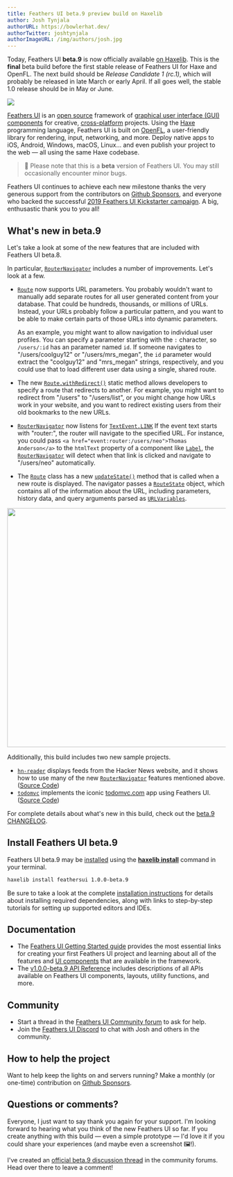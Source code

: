 ```yaml
---
title: Feathers UI beta.9 preview build on Haxelib
author: Josh Tynjala
authorURL: https://bowlerhat.dev/
authorTwitter: joshtynjala
authorImageURL: /img/authors/josh.jpg
---
```


Today, Feathers UI **beta.9** is now officially available [on Haxelib](https://lib.haxe.org/p/feathersui). This is the **final** beta build before the first stable release of Feathers UI for Haxe and OpenFL. The next build should be _Release Candidate 1 (rc.1)_, which will probably be released in late March or early April. If all goes well, the stable 1.0 release should be in May or June.

![](/blog/img/feathersui-beta-9.png)

[Feathers UI](https://feathersui.com/) is an [open source](https://github.com/feathersui/feathersui-openfl) framework of [graphical user interface (GUI) components](https://feathersui.com/learn/haxe-openfl/ui-components) for creative, [cross-platform](https://feathersui.com/cross-platform-guis/) projects. Using the [Haxe](https://haxe.org/) programming language, Feathers UI is built on [OpenFL](https://openfl.org/), a user-friendly library for rendering, input, networking, and more. Deploy native apps to iOS, Android, Windows, macOS, Linux… and even publish your project to the web — all using the same Haxe codebase.

> 🚨 Please note that this is a **beta** version of Feathers UI. You may still occasionally encounter minor bugs.

Feathers UI continues to achieve each new milestone thanks the very generous support from the contributors on [Github Sponsors](https://github.com/sponsors/joshtynjala), and everyone who backed the successful [2019 Feathers UI Kickstarter campaign](https://www.kickstarter.com/projects/feathersui/feathers-ui-cross-platform-components-for-haxe-and-openfl). A big, enthusastic thank you to you all!

## What's new in beta.9

Let's take a look at some of the new features that are included with Feathers UI beta.8.

In particular, [`RouterNavigator`](https://feathersui.com/learn/haxe-openfl/router-navigator/) includes a number of improvements. Let's look at a few.

- [`Route`](https://api.feathersui.com/v1.0.0-beta.9/feathers/controls/navigators/Route.html) now supports URL parameters. You probably wouldn't want to manually add separate routes for all user generated content from your database. That could be hundreds, thousands, or millions of URLs. Instead, your URLs probably follow a particular pattern, and you want to be able to make certain parts of those URLs into dynamic parameters.

  As an example, you might want to allow navigation to individual user profiles. You can specify a parameter starting with the `:` character, so `/users/:id` has an parameter named `id`. If someone navigates to "/users/coolguy12" or "/users/mrs_megan", the `id` parameter would extract the "coolguy12" and "mrs_megan" strings, respectively, and you could use that to load different user data using a single, shared route.

- The new [`Route.withRedirect()`](https://api.feathersui.com/v1.0.0-beta.9/feathers/controls/navigators/Route.html#withRedirect) static method allows developers to specify a route that redirects to another. For example, you might want to redirect from "/users" to "/users/list", or you might change how URLs work in your website, and you want to redirect existing users from their old bookmarks to the new URLs.

- [`RouterNavigator`](https://feathersui.com/learn/haxe-openfl/router-navigator/) now listens for [`TextEvent.LINK`](https://api.openfl.org/openfl/events/TextEvent.html#LINK) If the event text starts with "router:", the router will navigate to the specified URL. For instance, you could pass `<a href="event:router:/users/neo">Thomas Anderson</a>` to the `htmlText` property of a component like [`Label`](https://feathersui.com/learn/haxe-openfl/label/), the [`RouterNavigator`](https://feathersui.com/learn/haxe-openfl/router-navigator/) will detect when that link is clicked and navigate to "/users/neo" automatically.

- The [`Route`](https://api.feathersui.com/v1.0.0-beta.9/feathers/controls/navigators/Route.html) class has a new [`updateState()`](https://api.feathersui.com/v1.0.0-beta.9/feathers/controls/navigators/Route.html#updateState) method that is called when a new route is displayed. The navigator passes a [`RouteState`](https://api.feathersui.com/v1.0.0-beta.9/feathers/data/RouteState.html) object, which contains all of the information about the URL, including parameters, history data, and query arguments parsed as [`URLVariables`](https://api.openfl.org/openfl/net/URLVariables.html).

<div style="text-align:center;"><img src="/blog/img/beta-9-hn-reader-and-todomvc.png" width="550"></div>

Additionally, this build includes two new sample projects.

- [`hn-reader`](https://feathersui.com/samples/haxe-openfl/hn-reader/) displays feeds from the Hacker News website, and it shows how to use many of the new [`RouterNavigator`](https://feathersui.com/learn/haxe-openfl/router-navigator/) features mentioned above. ([Source Code](https://github.com/feathersui/feathersui-openfl/tree/v1.0.0-beta.9/samples/hn-reader))
- [`todomvc`](https://feathersui.com/samples/haxe-openfl/todomvc/) implements the iconic [todomvc.com](https://todomvc.com/) app using Feathers UI. ([Source Code](https://github.com/feathersui/feathersui-openfl/tree/v1.0.0-beta.9/samples/todomvc))

For complete details about what's new in this build, check out the [beta.9 CHANGELOG](https://github.com/feathersui/feathersui-openfl/blob/v1.0.0-beta.9/CHANGELOG.md).

## Install Feathers UI beta.9

Feathers UI beta.9 may be [installed](https://feathersui.com/learn/haxe-openfl/installation) using the [**haxelib install**](https://lib.haxe.org/documentation/using-haxelib/#install) command in your terminal.

```sh
haxelib install feathersui 1.0.0-beta.9
```

Be sure to take a look at the complete [installation instructions](https://feathersui.com/learn/haxe-openfl/installation) for details about installing required dependencies, along with links to step-by-step tutorials for setting up supported editors and IDEs.

## Documentation

- The [Feathers UI Getting Started guide](https://feathersui.com/learn/haxe-openfl/getting-started) provides the most essential links for creating your first Feathers UI project and learning about all of the features and [UI components](https://feathersui.com/learn/haxe-openfl/ui-components) that are available in the framework.
- The [v1.0.0-beta.9 API Reference](https://api.feathersui.com/v1.0.0-beta.9/) includes descriptions of all APIs available on Feathers UI components, layouts, utility functions, and more.

## Community

- Start a thread in the [Feathers UI Community forum](https://community.feathersui.com/) to ask for help.
- Join the [Feathers UI Discord](https://discord.feathersui.com/) to chat with Josh and others in the community.

## How to help the project

Want to help keep the lights on and servers running? Make a monthly (or one-time) contribution on [Github Sponsors](https://github.com/sponsors/joshtynjala).

## Questions or comments?

Everyone, I just want to say thank you again for your support. I'm looking forward to hearing what you think of the new Feathers UI so far. If you create anything with this build — even a simple prototype — I'd love it if you could share your experiences (and maybe even a screenshot 🖼!).

I've created an [official beta.9 discussion thread](https://community.feathersui.com/d/83-feathers-ui-beta9-preview-build-on-haxelib-the-final-beta) in the community forums. Head over there to leave a comment!
